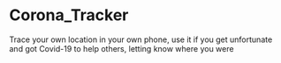 # Corona_Tracker
Trace your own location in your own phone, use it if you get unfortunate and got Covid-19 to help others, letting know where you were
